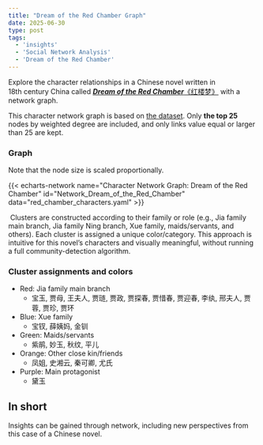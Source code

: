 ```yaml
---
title: "Dream of the Red Chamber Graph"
date: 2025-06-30
type: post
tags:
  - 'insights'
  - 'Social Network Analysis'
  - 'Dream of the Red Chamber'
---
```


Explore the character relationships in a Chinese novel written in 18th century China called [_**Dream of the Red Chamber**_《红楼梦》](https://en.wikipedia.org/wiki/Dream_of_the_Red_Chamberusing) with a network graph.

<!-- more -->

This character network graph is based on [the dataset](https://github.com/XianWoo/SNA_Dream_of_the_Red_Chamber/blob/main/relationship.csv). Only **the top 25** nodes by weighted degree are included, and only links value equal or larger than 25 are kept.  

### Graph

Note that the node size is scaled proportionally. 

{{< echarts-network name="Character Network Graph: Dream of the Red Chamber" id="Network_Dream_of_the_Red_Chamber" data="red_chamber_characters.yaml" >}}

 Clusters are constructed according to their family or role (e.g., Jia family main branch, Jia family Ning branch, Xue family, maids/servants, and others). Each cluster is assigned a unique color/category. This approach is intuitive for this novel’s characters and visually meaningful, without running a full community-detection algorithm.

### Cluster assignments and colors

- Red: Jia family main branch 
  - 宝玉, 贾母, 王夫人, 贾琏, 贾政, 贾探春, 贾惜春, 贾迎春, 李纨, 邢夫人, 贾蓉, 贾珍, 贾环 
- Blue: Xue family 
  - 宝钗, 薛姨妈, 金钏
- Green: Maids/servants 
  - 紫鹃, 妙玉, 秋纹, 平儿
- Orange: Other close kin/friends 
  - 凤姐, 史湘云, 秦可卿, 尤氏 
- Purple: Main protagonist 
  - 黛玉

## In short

Insights can be gained through network, including new perspectives from this case of a Chinese novel.

